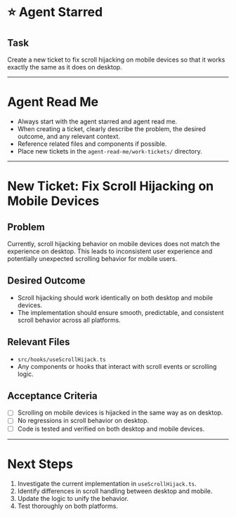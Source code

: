 # ⭐ Agent Starred

## Task

Create a new ticket to fix scroll hijacking on mobile devices so that it works exactly the same as it does on desktop.

---

# Agent Read Me

- Always start with the agent starred and agent read me.
- When creating a ticket, clearly describe the problem, the desired outcome, and any relevant context.
- Reference related files and components if possible.
- Place new tickets in the `agent-read-me/work-tickets/` directory.

---

# New Ticket: Fix Scroll Hijacking on Mobile Devices

## Problem

Currently, scroll hijacking behavior on mobile devices does not match the experience on desktop. This leads to inconsistent user experience and potentially unexpected scrolling behavior for mobile users.

## Desired Outcome

- Scroll hijacking should work identically on both desktop and mobile devices.
- The implementation should ensure smooth, predictable, and consistent scroll behavior across all platforms.

## Relevant Files

- `src/hooks/useScrollHijack.ts`
- Any components or hooks that interact with scroll events or scrolling logic.

## Acceptance Criteria

- [ ] Scrolling on mobile devices is hijacked in the same way as on desktop.
- [ ] No regressions in scroll behavior on desktop.
- [ ] Code is tested and verified on both desktop and mobile devices.

---

# Next Steps

1. Investigate the current implementation in `useScrollHijack.ts`.
2. Identify differences in scroll handling between desktop and mobile.
3. Update the logic to unify the behavior.
4. Test thoroughly on both platforms.
